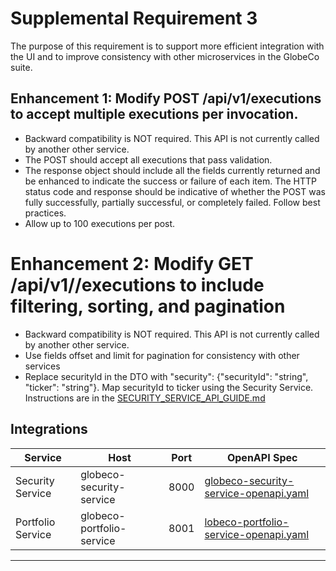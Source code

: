 # Supplemental Requirement 3

The purpose of this requirement is to support more efficient integration with the UI and to improve consistency with other microservices in the GlobeCo suite.

## Enhancement 1: Modify POST /api/v1/executions to accept multiple executions per invocation.
- Backward compatibility is NOT required. This API is not currently called by another other service.
- The POST should accept all executions that pass validation.
- The response object should include all the fields currently returned and be enhanced to indicate the success or failure of each item.  The HTTP status code and response should be indicative of whether the POST was fully successfully, partially successful, or completely failed.  Follow best practices. 
- Allow up to 100 executions per post.

# Enhancement 2: Modify GET /api/v1//executions to include filtering, sorting, and pagination
- Backward compatibility is NOT required. This API is not currently called by another other service.
- Use fields offset and limit for pagination for consistency with other services
- Replace securityId in the DTO with "security": {"securityId": "string", "ticker": "string"}.  Map securityId to ticker using the Security Service.  Instructions are in the [SECURITY_SERVICE_API_GUIDE.md](SECURITY_SERVICE_API_GUIDE.md)


## Integrations

| Service | Host | Port | OpenAPI Spec |
| --- | --- | --- | --- |
| Security Service | globeco-security-service | 8000 | [globeco-security-service-openapi.yaml](globeco-security-service-openapi.yaml)
| Portfolio Service | globeco-portfolio-service | 8001 | [lobeco-portfolio-service-openapi.yaml](globeco-portfolio-service-openapi.yaml)
---